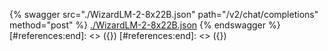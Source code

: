 [#references:start]: <> ({ "template": "openapi" })
[#references:start]: <> ({ "template": "openapi" })
{% swagger src="./WizardLM-2-8x22B.json" path="/v2/chat/completions" method="post" %}
[./WizardLM-2-8x22B.json](./WizardLM-2-8x22B.json)
{% endswagger %}
[#references:end]: <> ({})
[#references:end]: <> ({})